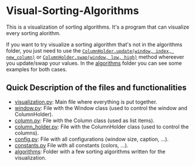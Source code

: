 # Visual-Sorting-Algorithms
This is a visualization of sorting algorithms. It's a program that can visualize every sorting alorithm.

If you want to try visualize a sorting algorithm that's not in the algorithms folder, you just need to use the [``ColumnHolder.update(window, index, new_column)``](https://github.com/Pl4tt/Visual-Sorting-Algorithms/blob/main/column_holder.py#L14) or [``ColumnHolder.swap(window, low, high)``](https://github.com/Pl4tt/Visual-Sorting-Algorithms/blob/main/column_holder.py#L26) method whereever you update/swap your values.
In the [algorithms](https://github.com/Pl4tt/Visual-Sorting-Algorithms/tree/main/algorithms) folder you can see some examples for both cases.

Quick Description of the files and functionalities
--------------------------------------------------
- [visualization.py](https://github.com/Pl4tt/Visual-Sorting-Algorithms/blob/main/visualization.py): Main file where everything is put together.
- [window.py](https://github.com/Pl4tt/Visual-Sorting-Algorithms/blob/main/window.py): File with the Window class (used to control the window and ColumnHolder).
- [column.py](https://github.com/Pl4tt/Visual-Sorting-Algorithms/blob/main/column.py): File with the Column class (used as list items).
- [column_holder.py](https://github.com/Pl4tt/Visual-Sorting-Algorithms/blob/main/column_holder.py): File with the ColumnHolder class (used to control the columns).
- [config.py](https://github.com/Pl4tt/Visual-Sorting-Algorithms/blob/main/config.py): File with all configurations (window size, caption, ...).
- [constants.py](https://github.com/Pl4tt/Visual-Sorting-Algorithms/blob/main/constants.py) File with all constants (colors, ...).
- [algorithms](https://github.com/Pl4tt/Visual-Sorting-Algorithms/tree/main/algorithms): Folder with a few sorting algorithms written for the visualization.
